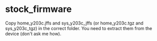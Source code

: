 # stock_firmware

Copy home_y203c.jffs and sys_y203c_jffs (or home_y203c.tgz and sys_y203c_tgz) in the correct folder.
You need to extract them from the device (don't ask me how).
